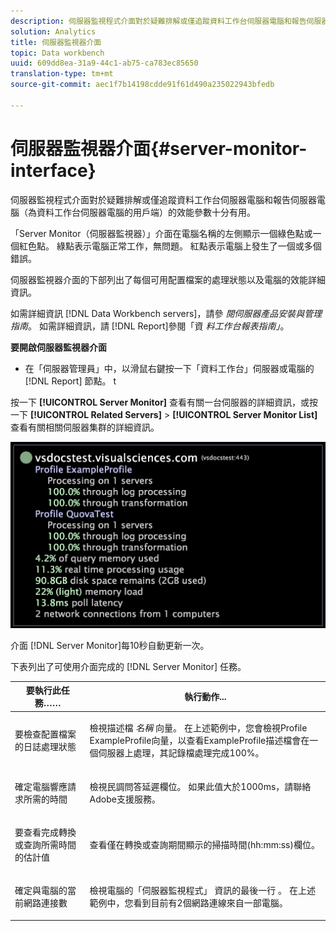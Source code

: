 ```yaml
---
description: 伺服器監視程式介面對於疑難排解或僅追蹤資料工作台伺服器電腦和報告伺服器電腦（為資料工作台伺服器電腦的用戶端）的效能參數十分有用。
solution: Analytics
title: 伺服器監視器介面
topic: Data workbench
uuid: 609dd8ea-31a9-44c1-ab75-ca783ec85650
translation-type: tm+mt
source-git-commit: aec1f7b14198cdde91f61d490a235022943bfedb

---
```



# 伺服器監視器介面{#server-monitor-interface}

伺服器監視程式介面對於疑難排解或僅追蹤資料工作台伺服器電腦和報告伺服器電腦（為資料工作台伺服器電腦的用戶端）的效能參數十分有用。

「Server Monitor（伺服器監視器）」介面在電腦名稱的左側顯示一個綠色點或一個紅色點。 綠點表示電腦正常工作，無問題。 紅點表示電腦上發生了一個或多個錯誤。

伺服器監視器介面的下部列出了每個可用配置檔案的處理狀態以及電腦的效能詳細資訊。

如需詳細資訊 [!DNL Data Workbench servers]，請參 *閱伺服器產品安裝與管理指南*。 如需詳細資訊，請 [!DNL Report]參閱「資 *料工作台報表指南」*。

**要開啟伺服器監視器介面**

* 在「伺服器管理員」中，以滑鼠右鍵按一下「資料工作台」伺服器或電腦的 [!DNL Report] 節點。 t

按一下 **[!UICONTROL Server Monitor]** 查看有關一台伺服器的詳細資訊，或按一下 **[!UICONTROL Related Servers]** > **[!UICONTROL Server Monitor List]** 查看有關相關伺服器集群的詳細資訊。

![](assets/vis_ServerMonitor.png)

介面 [!DNL Server Monitor]每10秒自動更新一次。

下表列出了可使用介面完成的 [!DNL Server Monitor] 任務。

<table id="table_A65426669ADE44B5A6BAD9D4E99A5CAC"> 
 <thead> 
  <tr> 
   <th colname="col1" class="entry"> 要執行此任務…… </th> 
   <th colname="col2" class="entry"> 執行動作... </th> 
  </tr> 
 </thead>
 <tbody> 
  <tr> 
   <td colname="col1"> <p>要檢查配置檔案的日誌處理狀態 </p> </td> 
   <td colname="col2"> <p>檢視描述檔 <i>名稱</i> 向量。 在上述範例中，您會檢視Profile ExampleProfile向量，以查看ExampleProfile描述檔會在一個伺服器上處理，其記錄檔處理完成100%。 </p> </td> 
  </tr> 
  <tr> 
   <td colname="col1"> <p>確定電腦響應請求所需的時間 </p> </td> 
   <td colname="col2"> <p>檢視民調問答延遲欄位。 如果此值大於1000ms，請聯絡Adobe支援服務。 </p> </td> 
  </tr> 
  <tr> 
   <td colname="col1"> <p>要查看完成轉換或查詢所需時間的估計值 </p> </td> 
   <td colname="col2"> <p>查看僅在轉換或查詢期間顯示的掃描時間(hh:mm:ss)欄位。 </p> </td> 
  </tr> 
  <tr> 
   <td colname="col1"> <p>確定與電腦的當前網路連接數 </p> </td> 
   <td colname="col2"> <p>檢視電腦的「伺服器監視程式」 <span class="wintitle"> 資訊的最後一行</span> 。 在上述範例中，您看到目前有2個網路連線來自一部電腦。 </p> </td> 
  </tr> 
 </tbody> 
</table>

